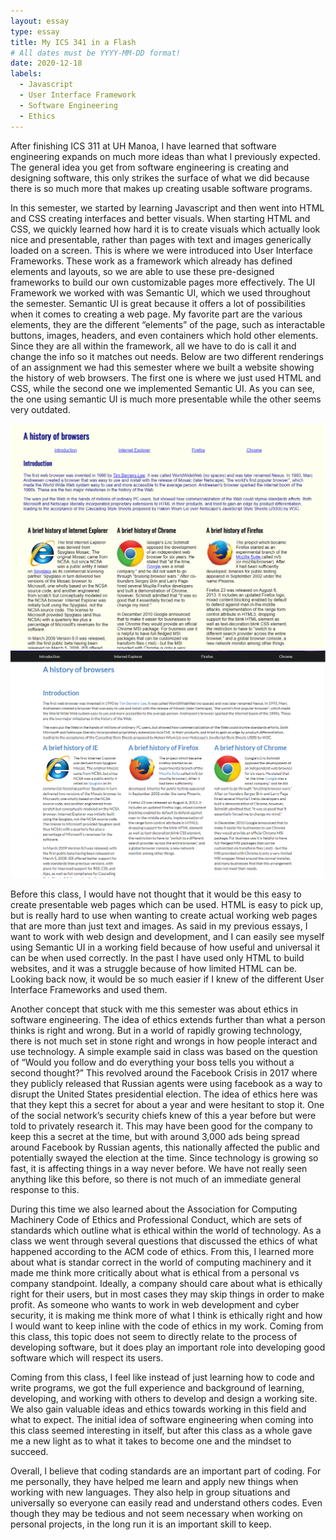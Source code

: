 ```yaml
---
layout: essay
type: essay
title: My ICS 341 in a Flash
# All dates must be YYYY-MM-DD format!
date: 2020-12-18
labels:
  - Javascript
  - User Interface Framework
  - Software Engineering
  - Ethics
---
```

After finishing ICS 311 at UH Manoa, I have learned that software engineering expands on much more ideas than what I previously expected. The general idea you get from software engineering is creating and designing software, this only strikes the surface of what we did because there is so much more that makes up creating usable software programs. 

In this semester, we started by learning Javascript and then went into HTML and CSS creating interfaces and better visuals. When starting HTML and CSS, we quickly learned how hard it is to create visuals which actually look nice and presentable, rather than pages with text and images generically loaded on a screen. This is where we were introduced into User Interface Frameworks. These work as a framework which already has defined elements and layouts, so we are able to use these pre-designed frameworks to build our own customizable pages more effectively. The UI Framework we worked with was Semantic UI, which we used throughout the semester. Semantic UI is great because it offers a lot of possibilities when it comes to creating a web page. My favorite part are the various elements, they  are the different “elements” of the page, such as interactable buttons, images, headers, and even containers which hold other elements. Since they are all within the framework, all we have to do is call it and change the info so it matches out needs. Below are two different renderings of an assignment we had this semester where we built a website showing the history of web browsers. The first one is where we just used HTML and CSS, while the second one we implemented Semantic UI. As you can see, the one using semantic UI is much more presentable while the other seems very outdated.

<img class="ui medium left floated rounded image" src="../images/browserhistory.PNG"> 

<img class="ui medium left floated rounded image" src="../images/browserhistory_semanticUI.PNG"> 

Before this class, I would have not thought that it would be this easy to create presentable web pages which can be used. HTML is easy to pick up, but is really hard to use when wanting to create actual working web pages that are more than just text and images. As said in my previous essays, I want to work with web design and development, and I can easily see myself using Semantic UI in a working field because of how useful and universal it can be when used correctly. In the past I have used only HTML to build websites, and it was a struggle because of how limited HTML can be. Looking back now, it would be so much easier if I knew of the different User Interface Frameworks and used them. 

Another concept that stuck with me this semester was about ethics in software engineering. The idea of ethics extends further than what a person thinks is right and wrong. But in a world of rapidly growing technology, there is not much set in stone right and wrongs in how people interact and use technology. A simple example said in class was based on the question of “Would you follow and do everything your boss tells you without a second thought?” This revolved around the Facebook Crisis in 2017 where they publicly released that Russian agents were using facebook as a way to disrupt the United States presidential election. The idea of ethics here was that they kept this a secret for about a year and were hesitant to stop it. One of the social network’s security chiefs knew of this a year before but were told to privately research it. This may have been good for the company to keep this a secret at the time, but with around 3,000 ads being spread around Facebook by Russian agents, this nationally affected the public and potentially swayed the election at the time. Since technology is growing so fast, it is affecting things in a way never before. We have not really seen anything like this before, so there is not much of an immediate general response to this. 

During this time we also learned about the Association for Computing Machinery Code of Ethics and Professional Conduct, which are sets of standards which outline what is ethical within the world of technology. As a class we went through several questions that discussed the ethics of what happened according to the ACM code of ethics. From this, I learned more about what is standar correct in the world of computing machinery and it made me think more critically about what is ethical from a personal vs company standpoint. Ideally, a company should care about what is ethically right for their users, but in most cases they may skip things in order to make profit. As someone who wants to work in web development and cyber security, it is making me think more of what I think is ethically right and how I would want to keep inline with the code of ethics in my work. Coming from this class, this topic does not seem to directly relate to the process of developing software, but it does play an important role into developing good software which will respect its users. 

Coming from this class, I feel like instead of just learning how to code and write programs, we got the full experience and background of learning, developing, and working with others to develop and design a working site. We also gain valuable ideas and ethics towards working in this field and what to expect. The initial idea of software engineering when coming into this class seemed interesting in itself, but after this class as a whole gave me a new light as to what it takes to become one and the mindset to succeed.

Overall, I believe that coding standards are an important part of coding. For me personally, they have helped me learn and apply new things when working with new languages. They also help in group situations and universally so everyone can easily read and understand others codes. Even though they may be tedious and not seem necessary when working on personal projects, in the long run it is an important skill to keep. 
